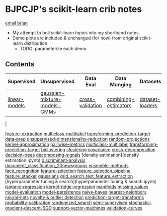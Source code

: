 # BJPCJP's scikit-learn crib notes

[email brian](mailto:bjpcjp@gmail.com)

* My attempt to boil scikit-learn topics into my shorthand notes.
* Demo plots are included & unchanged (for now) from original scikit-learn distribution.
   * TODO: parameterize each demo

## Contents
|Supervised|Unsupervised|Data Eval|Data Munging|Datasets|
|---|---|---|---|---|
|[linear-models](linear-models.ipynb)|[gaussian-mixture-models-GMMs](gaussian-mixture-models-GMMs.ipynb)|[cross-validation](cross-validation.ipynb)|[combining-estimators](combining-estimators.ipynb)|[dataset-loaders](dataset-loaders.ipynb)

|

[feature-extraction](feature-extraction.ipynb)
[multiclass-multilabel](multiclass-multilabel.ipynb)
[transforming-prediction-target](transforming-prediction-target.ipynb)
[data-prep](data-prep.ipynb)
[unsupervised-dimensionality-reduction](unsupervised-dimensionality-reduction.ipynb)
[random-projections](random-projections.ipynb)
[kernel-approximation](kernel-approximation.ipynb)
[pairwise-metrics](pairwise-metrics.ipynb)
[multiclass-multilabel](multiclass-multilabel.ipynb)
[transforming-prediction-target](transforming-prediction-target.ipynb)
[biclustering](biclustering.ipynb)
[clustering](clustering.ipynb)
[covariance](covariance.ipynb)
[cross-decomposition](cross-decomposition.ipynb)
[decision-trees](decision-trees.ipynb)
[decomposing-signals](decomposing-signals.ipynb)
[density estimation](density estimation.ipynb)
[discriminant-analysis](discriminant-analysis.ipynb)
[document_classification_20newsgroups](document_classification_20newsgroups.ipynb)
[ensemble-methods](ensemble-methods.ipynb)
[face_recognition](face_recognition.ipynb)
[feature-selection](feature-selection.ipynb)
[feature_selection_pipeline](feature_selection_pipeline.ipynb)
[feature_stacker](feature_stacker.ipynb)
[gaussians](gaussians.ipynb)
[grid_search_text_feature_extraction](grid_search_text_feature_extraction.ipynb)
[hyperparameter tuning & search](hyperparameter tuning & search.ipynb)
[isotonic-regression](isotonic-regression.ipynb)
[kernel-ridge-regression](.ipynb)
[manifolds](manifolds.ipynb)
[missing_values](.ipynb)
[model-evaluation](model-evaluation.ipynb)
[model-persistence](model-persistence.ipynb)
[naive-bayes](naive-bayes.ipynb)
[nearest-neighbors](nearest-neighbors.ipynb)
[neural-nets](neural-nets.ipynb)
[novelty & outlier detection](.ipynb)
[prediction-target-transforms](prediction-target-transforms.ipynb)
[probability-calibration](probability-calibration.ipynb)
[randomized_search](randomized_search.ipynb)
[semi-supervised](semi-supervised.ipynb)
[stochastic-gradient-descent-SGD](stochastic-gradient-descent-SGD.ipynb)
[support-vector-machines](support-vector-machines.ipynb)
[validation-curves](validation-curves.ipynb)
